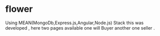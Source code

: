 # flower
Using MEAN(MongoDb,Express.js,Angular,Node.js) Stack this was developed , here two pages available one will Buyer another one seller . 
